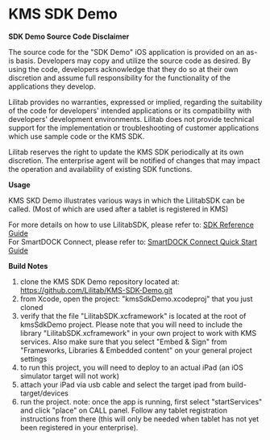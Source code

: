 # KMS SDK Demo

**SDK Demo Source Code Disclaimer**

The source code for the "SDK Demo" iOS application is provided on an as-is basis. Developers may copy and utilize the source code as desired. By  using the code, developers acknowledge that they do so at their own discretion and assume full responsibility for the functionality of the  applications they develop.

Lilitab provides no warranties, expressed or implied, regarding the suitability of the code for developers' intended applications or its  compatibility with developers' development environments. Lilitab does not provide technical support for the implementation or troubleshooting  of customer applications which use sample code or the KMS SDK.

Lilitab reserves the right to update the KMS SDK periodically at its own discretion. The enterprise agent will be notified of changes that may  impact the operation and availability of existing SDK functions.

**Usage**

KMS SKD Demo illustrates various ways in which the LilitabSDK can be called. (Most of which are used after a tablet is registered in KMS)

For more details on how to use LilitabSDK, please refer to: [SDK Reference Guide](https://lilitabkmspdfs.s3.us-west-2.amazonaws.com/SDK+Reference+Guide+v4.03.pdf)<br>
For SmartDOCK Connect, please refer to: [SmartDOCK Connect Quick Start Guide](https://lilitabkmspdfs.s3.us-west-2.amazonaws.com/Lilitab+SmartDOCK+Connect+Quick+Start+Guide%2C+v1.00.pdf)

**Build Notes**

1. clone the KMS SDK Demo repository located at: https://github.com/Lilitab/KMS-SDK-Demo.git
2. from Xcode, open the project: "kmsSdkDemo.xcodeproj" that you just cloned
3. verify that the file "LilitabSDK.xcframework" is located at the root of kmsSdkDemo project.
Please note that you will need to include the library "LilitabSDK.xcframework" in your own project to work with KMS services. Also make sure that you select "Embed & Sign" from "Frameworks, Libraries & Embedded content" on your general project settings
4. to run this project, you will need to deploy to an actual iPad (an iOS simulator target will not work)
5. attach your iPad via usb cable and select the target ipad from build-target/devices
6. run the project. note: once the app is running, first select "startServices" and click "place" on CALL panel. Follow any tablet registration instructions from there (this will only be needed when tablet has not yet been registered in your enterprise).

